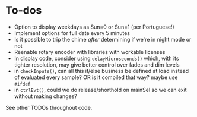# To-dos

* Option to display weekdays as Sun=0 or Sun=1 (per Portuguese!)
* Implement options for full date every 5 minutes
* Is it possible to trip the chime *after* determining if we're in night mode or not
* Reenable rotary encoder with libraries with workable licenses
* In display code, consider using `delayMicroseconds()` which, with its tighter resolution, may give better control over fades and dim levels
* in `checkInputs()`, can all this if/else business be defined at load instead of evaluated every sample? OR is it compiled that way? maybe use `#ifdef`
* in `ctrlEvt()`, could we do release/shorthold on mainSel so we can exit without making changes?

See other TODOs throughout code.